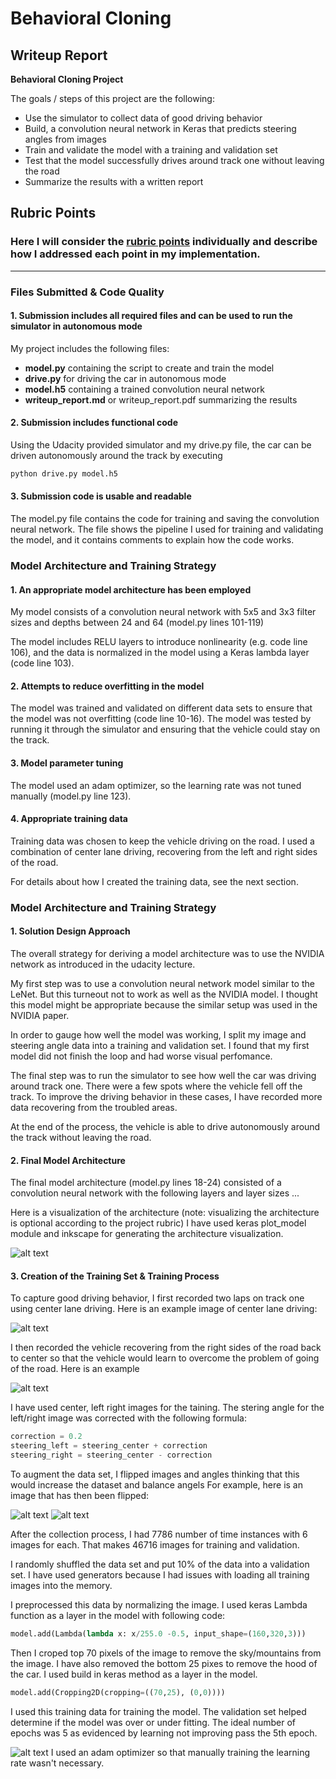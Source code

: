 # **Behavioral Cloning** 

## Writeup Report

**Behavioral Cloning Project**

The goals / steps of this project are the following:
* Use the simulator to collect data of good driving behavior
* Build, a convolution neural network in Keras that predicts steering angles from images
* Train and validate the model with a training and validation set
* Test that the model successfully drives around track one without leaving the road
* Summarize the results with a written report


[//]: # (Image References)

[image1]: ./examples/model_anotated.png "Model Visualization"
[image2]: ./examples/center.png "Center"
[image3]: ./examples/recovery.png "Recovery"
[image4]: ./examples/center_fliped.png "Center Flipped"
[image5]: ./examples/left.png "Left"
[image6]: ./examples/left_fliped.png "Left Flipped"
[image7]: ./examples/right.png "Right Flipped"
[image8]: ./examples/right_fliped.png "Right Flipped"
[image9]: ./examples/learning.png "Learning"

## Rubric Points
### Here I will consider the [rubric points](https://review.udacity.com/#!/rubrics/432/view) individually and describe how I addressed each point in my implementation.  

---
### Files Submitted & Code Quality

#### 1. Submission includes all required files and can be used to run the simulator in autonomous mode

My project includes the following files:
* **model.py** containing the script to create and train the model
* **drive.py** for driving the car in autonomous mode
* **model.h5** containing a trained convolution neural network 
* **writeup_report.md** or writeup_report.pdf summarizing the results

#### 2. Submission includes functional code
Using the Udacity provided simulator and my drive.py file, the car can be driven autonomously around the track by executing 
```sh
python drive.py model.h5
```

#### 3. Submission code is usable and readable

The model.py file contains the code for training and saving the convolution neural network. The file shows the pipeline I used for training and validating the model, and it contains comments to explain how the code works.

### Model Architecture and Training Strategy

#### 1. An appropriate model architecture has been employed

My model consists of a convolution neural network with 5x5 and 3x3 filter sizes and depths between 24 and 64 (model.py lines 101-119) 

The model includes RELU layers to introduce nonlinearity (e.g. code line 106), and the data is normalized in the model using a Keras lambda layer (code line 103). 

#### 2. Attempts to reduce overfitting in the model

The model was trained and validated on different data sets to ensure that the model was not overfitting (code line 10-16). The model was tested by running it through the simulator and ensuring that the vehicle could stay on the track.

#### 3. Model parameter tuning

The model used an adam optimizer, so the learning rate was not tuned manually (model.py line 123).

#### 4. Appropriate training data

Training data was chosen to keep the vehicle driving on the road. I used a combination of center lane driving, recovering from the left and right sides of the road. 

For details about how I created the training data, see the next section. 

### Model Architecture and Training Strategy

#### 1. Solution Design Approach

The overall strategy for deriving a model architecture was to use the NVIDIA network as introduced in the udacity lecture.

My first step was to use a convolution neural network model similar to the LeNet. But this turneout not to work as well as the NVIDIA model. I thought this model might be appropriate because the similar setup was used in the NVIDIA paper. 

In order to gauge how well the model was working, I split my image and steering angle data into a training and validation set. I found that my first model did not finish the loop and had worse visual perfomance.

The final step was to run the simulator to see how well the car was driving around track one. There were a few spots where the vehicle fell off the track. To improve the driving behavior in these cases, I have recorded more data recovering from the troubled areas. 

At the end of the process, the vehicle is able to drive autonomously around the track without leaving the road.

#### 2. Final Model Architecture

The final model architecture (model.py lines 18-24) consisted of a convolution neural network with the following layers and layer sizes ...

Here is a visualization of the architecture (note: visualizing the architecture is optional according to the project rubric)
I have used keras plot_model module and inkscape for generating the architecture visualization.

![alt text][image1]

#### 3. Creation of the Training Set & Training Process

To capture good driving behavior, I first recorded two laps on track one using center lane driving. Here is an example image of center lane driving:

![alt text][image2]

I then recorded the vehicle recovering from the right sides of the road back to center so that the vehicle would learn to overcome the problem of going of the road. Here is an example

![alt text][image3]

I have used center, left right images for the taining. The stering angle for the left/right image was corrected with the following formula: 
```python
correction = 0.2 
steering_left = steering_center + correction
steering_right = steering_center - correction
```

To augment the data set, I flipped images and angles thinking that this would increase the dataset and balance angels For example, here is an image that has then been flipped:

![alt text][image7]
![alt text][image8]

After the collection process, I had 7786 number of time instances with 6 images for each. That makes 46716 images for training and validation.

I randomly shuffled the data set and put 10% of the data into a validation set. I have used generators because I had issues with loading all training images into the memory. 

I preprocessed this data by normalizing the image. I used keras Lambda function as a layer in the model with following code:
```python
model.add(Lambda(lambda x: x/255.0 -0.5, input_shape=(160,320,3)))
```
Then I croped top 70 pixels of the image to remove the sky/mountains from the image. I have also removed the bottom 25 pixes to remove the hood of the car. I used build in keras method as a layer in the model. 
```python
model.add(Cropping2D(cropping=((70,25), (0,0))))
```

I used this training data for training the model. The validation set helped determine if the model was over or under fitting. The ideal number of epochs was 5 as evidenced by learning not improving pass the 5th epoch. 

![alt text][image9]
 I used an adam optimizer so that manually training the learning rate wasn't necessary.
